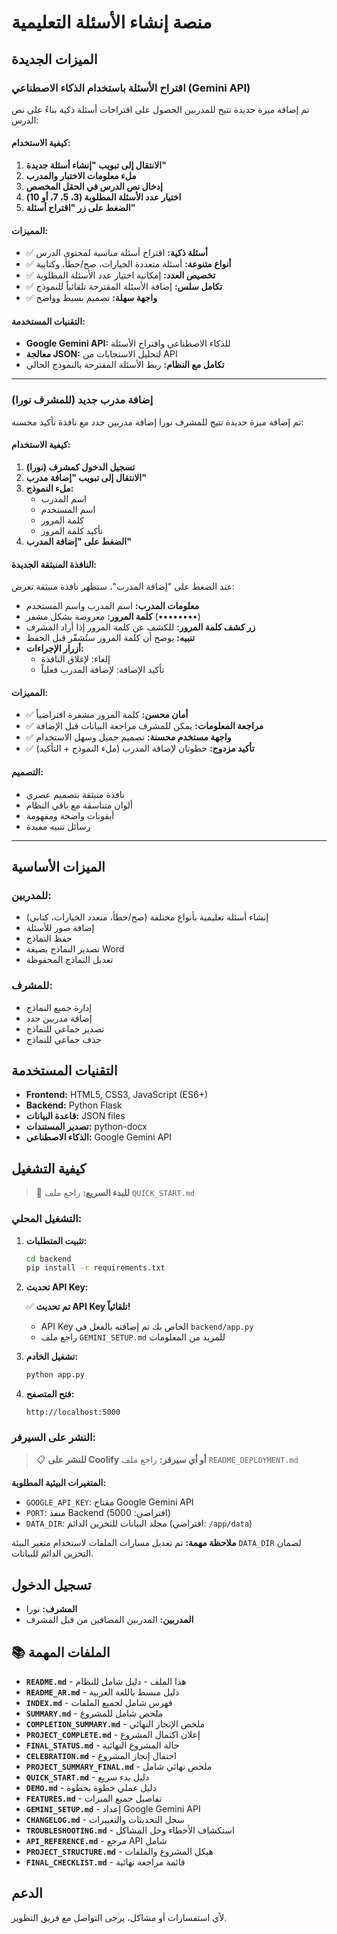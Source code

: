 # منصة إنشاء الأسئلة التعليمية

## الميزات الجديدة

### اقتراح الأسئلة باستخدام الذكاء الاصطناعي (Gemini API)

تم إضافة ميزة جديدة تتيح للمدربين الحصول على اقتراحات أسئلة ذكية بناءً على نص الدرس:

#### كيفية الاستخدام:

1. **الانتقال إلى تبويب "إنشاء أسئلة جديدة"**
2. **ملء معلومات الاختبار والمدرب**
3. **إدخال نص الدرس في الحقل المخصص**
4. **اختيار عدد الأسئلة المطلوبة (3، 5، 7، أو 10)**
5. **الضغط على زر "اقتراح أسئلة"**

#### المميزات:

- ✅ **أسئلة ذكية:** اقتراح أسئلة مناسبة لمحتوى الدرس
- ✅ **أنواع متنوعة:** أسئلة متعددة الخيارات، صح/خطأ، وكتابية
- ✅ **تخصيص العدد:** إمكانية اختيار عدد الأسئلة المطلوبة
- ✅ **تكامل سلس:** إضافة الأسئلة المقترحة تلقائياً للنموذج
- ✅ **واجهة سهلة:** تصميم بسيط وواضح

#### التقنيات المستخدمة:

- **Google Gemini API:** للذكاء الاصطناعي واقتراح الأسئلة
- **معالجة JSON:** لتحليل الاستجابات من API
- **تكامل مع النظام:** ربط الأسئلة المقترحة بالنموذج الحالي

---

### إضافة مدرب جديد (للمشرف نورا)

تم إضافة ميزة جديدة تتيح للمشرف نورا إضافة مدربين جدد مع نافذة تأكيد محسنة:

#### كيفية الاستخدام:

1. **تسجيل الدخول كمشرف (نورا)**
2. **الانتقال إلى تبويب "إضافة مدرب"**
3. **ملء النموذج:**
   - اسم المدرب
   - اسم المستخدم
   - كلمة المرور
   - تأكيد كلمة المرور
4. **الضغط على "إضافة المدرب"**

#### النافذة المنبثقة الجديدة:

عند الضغط على "إضافة المدرب"، ستظهر نافذة منبثقة تعرض:

- **معلومات المدرب:** اسم المدرب واسم المستخدم
- **كلمة المرور:** معروضة بشكل مشفر (••••••••)
- **زر كشف كلمة المرور:** للكشف عن كلمة المرور إذا أراد المشرف
- **تنبيه:** يوضح أن كلمة المرور ستُشفّر قبل الحفظ
- **أزرار الإجراءات:**
  - إلغاء: لإغلاق النافذة
  - تأكيد الإضافة: لإضافة المدرب فعلياً

#### المميزات:

- ✅ **أمان محسن:** كلمة المرور مشفرة افتراضياً
- ✅ **مراجعة المعلومات:** يمكن للمشرف مراجعة البيانات قبل الإضافة
- ✅ **واجهة مستخدم محسنة:** تصميم جميل وسهل الاستخدام
- ✅ **تأكيد مزدوج:** خطوتان لإضافة المدرب (ملء النموذج + التأكيد)

#### التصميم:

- نافذة منبثقة بتصميم عصري
- ألوان متناسقة مع باقي النظام
- أيقونات واضحة ومفهومة
- رسائل تنبيه مفيدة

---

## الميزات الأساسية

### للمدربين:

- إنشاء أسئلة تعليمية بأنواع مختلفة (صح/خطأ، متعدد الخيارات، كتابي)
- إضافة صور للأسئلة
- حفظ النماذج
- تصدير النماذج بصيغة Word
- تعديل النماذج المحفوظة

### للمشرف:

- إدارة جميع النماذج
- إضافة مدربين جدد
- تصدير جماعي للنماذج
- حذف جماعي للنماذج

## التقنيات المستخدمة

- **Frontend:** HTML5, CSS3, JavaScript (ES6+)
- **Backend:** Python Flask
- **قاعدة البيانات:** JSON files
- **تصدير المستندات:** python-docx
- **الذكاء الاصطناعي:** Google Gemini API

## كيفية التشغيل

> 🚀 **للبدء السريع:** راجع ملف `QUICK_START.md`

### التشغيل المحلي:

1. **تثبيت المتطلبات:**

   ```bash
   cd backend
   pip install -r requirements.txt
   ```

2. **تحديث API Key:**

   ✅ **تم تحديث API Key تلقائياً!**

   - API Key الخاص بك تم إضافته بالفعل في `backend/app.py`
   - راجع ملف `GEMINI_SETUP.md` للمزيد من المعلومات

3. **تشغيل الخادم:**

   ```bash
   python app.py
   ```

4. **فتح المتصفح:**
   ```
   http://localhost:5000
   ```

### النشر على السيرفر:

> 📋 **للنشر على Coolify أو أي سيرفر:** راجع ملف `README_DEPLOYMENT.md`

**المتغيرات البيئية المطلوبة:**
- `GOOGLE_API_KEY`: مفتاح Google Gemini API
- `PORT`: منفذ Backend (افتراضي: 5000)
- `DATA_DIR`: مجلد البيانات للتخزين الدائم (افتراضي: `/app/data`)

**ملاحظة مهمة:** تم تعديل مسارات الملفات لاستخدام متغير البيئة `DATA_DIR` لضمان التخزين الدائم للبيانات.

## تسجيل الدخول

- **المشرف:** نورا
- **المدربين:** المدربين المضافين من قبل المشرف

## 📚 الملفات المهمة

- **`README.md`** - هذا الملف - دليل شامل للنظام
- **`README_AR.md`** - دليل مبسط باللغة العربية
- **`INDEX.md`** - فهرس شامل لجميع الملفات
- **`SUMMARY.md`** - ملخص شامل للمشروع
- **`COMPLETION_SUMMARY.md`** - ملخص الإنجاز النهائي
- **`PROJECT_COMPLETE.md`** - إعلان اكتمال المشروع
- **`FINAL_STATUS.md`** - حالة المشروع النهائية
- **`CELEBRATION.md`** - احتفال إنجاز المشروع
- **`PROJECT_SUMMARY_FINAL.md`** - ملخص نهائي شامل
- **`QUICK_START.md`** - دليل بدء سريع
- **`DEMO.md`** - دليل عملي خطوة بخطوة
- **`FEATURES.md`** - تفاصيل جميع الميزات
- **`GEMINI_SETUP.md`** - إعداد Google Gemini API
- **`CHANGELOG.md`** - سجل التحديثات والتغييرات
- **`TROUBLESHOOTING.md`** - استكشاف الأخطاء وحل المشاكل
- **`API_REFERENCE.md`** - مرجع API شامل
- **`PROJECT_STRUCTURE.md`** - هيكل المشروع والملفات
- **`FINAL_CHECKLIST.md`** - قائمة مراجعة نهائية

## الدعم

لأي استفسارات أو مشاكل، يرجى التواصل مع فريق التطوير.
